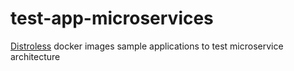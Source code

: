 # test-app-microservices
[Distroless](https://github.com/GoogleContainerTools/distroless) docker images sample applications to test microservice architecture 
